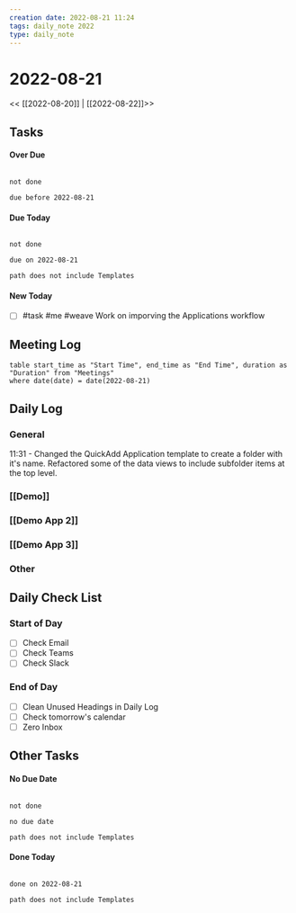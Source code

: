 ```yaml
---
creation date: 2022-08-21 11:24
tags: daily_note 2022
type: daily_note
---
```

# 2022-08-21
<< [[2022-08-20]] | [[2022-08-22]]>>

## Tasks

#### Over Due
```tasks

not done

due before 2022-08-21

```

#### Due Today
```tasks

not done

due on 2022-08-21

path does not include Templates

```

#### New Today
- [ ] #task #me #weave Work on imporving the Applications workflow



## Meeting Log

```dataview
table start_time as "Start Time", end_time as "End Time", duration as "Duration" from "Meetings"
where date(date) = date(2022-08-21)
```
## Daily Log

### General

11:31 - Changed the QuickAdd Application template to create a folder with it's name. Refactored some of the data views to include subfolder items at the top level.

### [[Demo]]

### [[Demo App 2]]

### [[Demo App 3]]

### Other

## Daily Check List

### Start of Day
- [ ] Check Email
- [ ] Check Teams
- [ ] Check Slack

### End of Day
- [ ] Clean Unused Headings in Daily Log
- [ ] Check tomorrow's calendar
- [ ] Zero Inbox

## Other Tasks

#### No Due Date
```tasks

not done

no due date

path does not include Templates

```

#### Done Today

```tasks

done on 2022-08-21

path does not include Templates

```
